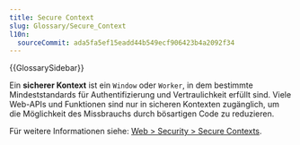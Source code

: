 ```yaml
---
title: Secure Context
slug: Glossary/Secure_Context
l10n:
  sourceCommit: ada5fa5ef15eadd44b549ecf906423b4a2092f34
---
```


{{GlossarySidebar}}

Ein **sicherer Kontext** ist ein `Window` oder `Worker`, in dem bestimmte Mindeststandards für Authentifizierung und Vertraulichkeit erfüllt sind. Viele Web-APIs und Funktionen sind nur in sicheren Kontexten zugänglich, um die Möglichkeit des Missbrauchs durch bösartigen Code zu reduzieren.

Für weitere Informationen siehe: [Web > Security > Secure Contexts](/de/docs/Web/Security/Secure_Contexts).
